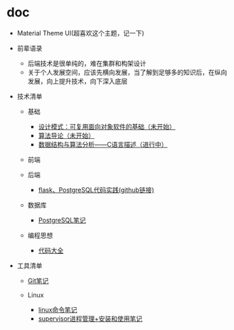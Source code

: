# doc

+ Material Theme UI(超喜欢这个主题，记一下)

+ 前辈语录
   + 后端技术是很单纯的，难在集群和构架设计
   + 关于个人发展空间，应该先横向发展，当了解到足够多的知识后，在纵向发展，向上提升技术，向下深入底层

+ 技术清单
   + 基础
      + [设计模式：可复用面向对象软件的基础（未开始）](基础/设计模式.md)
      + [算法导论（未开始）](基础/算法导论.md)
      + [数据结构与算法分析——C语言描述（进行中）](基础/数据结构与算法分析/home.md)

   + 前端

   + 后端
      + [flask、PostgreSQL代码实践(github链接)](https://github.com/shiyangqin/Qinsy/tree/master/flask)

   + 数据库
      + [PostgreSQL笔记](数据库/PostgreSQL.md)

   + 编程思想
      + [代码大全](编程思想/代码大全/代码大全.md)

+ 工具清单
   
   + [Git笔记](Git/Git.md)
   
   + Linux
      + [linux命令笔记](Linux/linux命令.md)
      + [supervisor进程管理+安装和使用笔记](Linux/supervisor.md)
